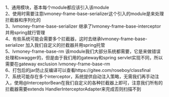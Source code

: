 1、通用模块，基本每个module都应该引入该module  
2、使用时需要注意lvmoney-frame-base-serializer这个引入的module是来处理拦截器和序列化的  
3、lvmoney-frame-base-serializer 继承了lvmoney-frame-base-interceptor并用spring就行管理  
4、有些系统可能会需要多个拦截器，这时去继承lvmoney-frame-base-serializer 加入我们自定义的拦截器并用spring托管  
5、lvmoney-frame-base-rm 该module我们大部分系统都需要，它是来做错误处理和swagger的，但是由于我们用的gateway和spring servlet实现不同，所以需要在gateway exclusion
lvmoney-frame-base-rm  
6、打包后的jar防止反编译可以查看https://gitee.com/roseboy/classfinal  
7、系统可能存在多个interceptor，系统提供自动注入策略，无需我们再手动注入，使用@InterceptorBean在我们自定义的各种拦截器上即可，注意我们所有的拦截器需要extends
HandlerInterceptorAdapter来完成否则扫描不到